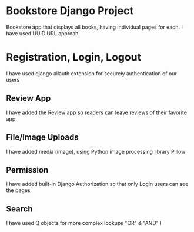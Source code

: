 # Bookstore Django Project
Bookstore app that displays all books, having individual pages for each. I have used UUID URL approah.

# Registration, Login, Logout
I have used django allauth extension for securely authentication of our users

## Review App
I have added the Review app so readers can leave reviews of their favorite app

## File/Image Uploads
I have added media (image), using Python image processing library Pillow

## Permission
I have added built-in Django Authorization so that only Login users can see the pages

## Search
I have used Q objects for more complex lookups "OR" & "AND" l
